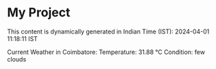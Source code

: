 # My Project

This content is dynamically generated in Indian Time (IST): 2024-04-01 11:18:11 IST


Current Weather in Coimbatore:
Temperature: 31.88 °C
Condition: few clouds
